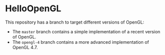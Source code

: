 # HelloOpenGL
 
This repository has a branch to target different versions of OpenGL:
- The `master` branch contains a simple implementation of a recent version of OpenGL.
- The `opengl-4` branch contains a more advanced implementation of OpenGL 4.7.
